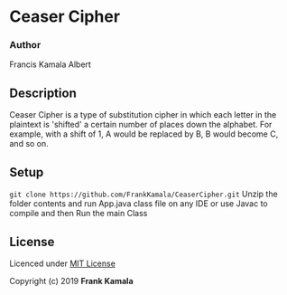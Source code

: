 # Ceaser Cipher
 


### Author 
Francis Kamala Albert

 ## Description
 Ceaser Cipher is  a type of substitution cipher in which each letter in the plaintext is 'shifted' a certain number of places down the alphabet. For example, with a shift of 1, A would be replaced by B, B would become C, and so on.

 ## Setup
 
`git clone https://github.com/FrankKamala/CeaserCipher.git` 
Unzip the folder contents and run App.java class file on any IDE or use Javac to compile and then Run the main Class


## License
Licenced under [MIT License ](LICENSE)

Copyright (c) 2019 **Frank Kamala**
